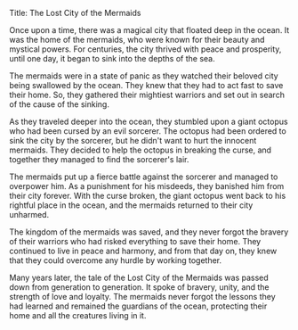 Title: The Lost City of the Mermaids

Once upon a time, there was a magical city that floated deep in the ocean. It was the home of the mermaids, who were known for their beauty and mystical powers. For centuries, the city thrived with peace and prosperity, until one day, it began to sink into the depths of the sea.

The mermaids were in a state of panic as they watched their beloved city being swallowed by the ocean. They knew that they had to act fast to save their home. So, they gathered their mightiest warriors and set out in search of the cause of the sinking.

As they traveled deeper into the ocean, they stumbled upon a giant octopus who had been cursed by an evil sorcerer. The octopus had been ordered to sink the city by the sorcerer, but he didn't want to hurt the innocent mermaids. They decided to help the octopus in breaking the curse, and together they managed to find the sorcerer's lair.

The mermaids put up a fierce battle against the sorcerer and managed to overpower him. As a punishment for his misdeeds, they banished him from their city forever. With the curse broken, the giant octopus went back to his rightful place in the ocean, and the mermaids returned to their city unharmed.

The kingdom of the mermaids was saved, and they never forgot the bravery of their warriors who had risked everything to save their home. They continued to live in peace and harmony, and from that day on, they knew that they could overcome any hurdle by working together.

Many years later, the tale of the Lost City of the Mermaids was passed down from generation to generation. It spoke of bravery, unity, and the strength of love and loyalty. The mermaids never forgot the lessons they had learned and remained the guardians of the ocean, protecting their home and all the creatures living in it.